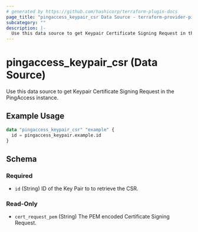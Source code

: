 ```yaml
---
# generated by https://github.com/hashicorp/terraform-plugin-docs
page_title: "pingaccess_keypair_csr Data Source - terraform-provider-pingaccess"
subcategory: ""
description: |-
  Use this data source to get Keypair Certificate Signing Request in the PingAccess instance.
---
```


# pingaccess_keypair_csr (Data Source)

Use this data source to get Keypair Certificate Signing Request in the PingAccess instance.

## Example Usage

```terraform
data "pingaccess_keypair_csr" "example" {
  id = pingaccess_keypair.example.id
}
```

<!-- schema generated by tfplugindocs -->
## Schema

### Required

- `id` (String) ID of the Key Pair to to retrieve the CSR.

### Read-Only

- `cert_request_pem` (String) The PEM encoded Certificate Signing Request.
